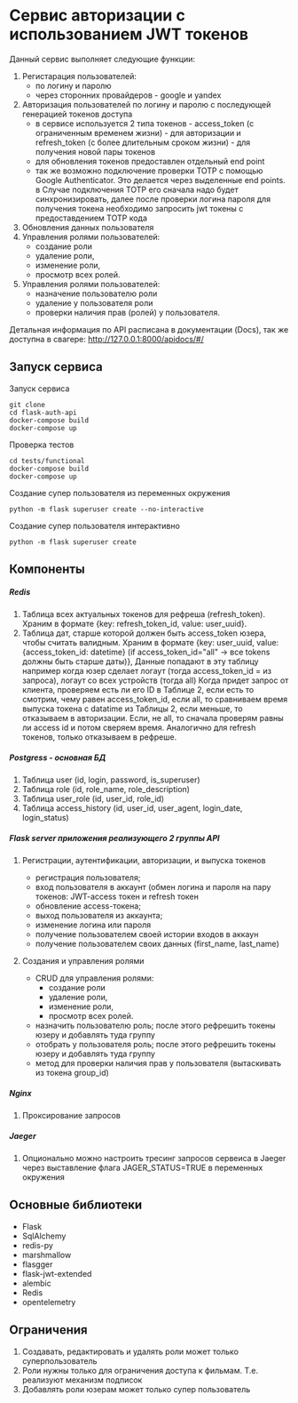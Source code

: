 # Сервис авторизации с использованием JWT токенов
Данный сервис выполняет следующие функции:
1. Регистарация пользователей:
	- по логину и паролю
	- через сторонних провайдеров - google и yandex
1. Авторизация пользователей по логину и паролю с последующей генерацией токенов доступа
	- в сервисе используется 2 типа токенов - access_token (с ограниченным временем жизни) - для авторизации и refresh_token (с более длительным сроком жизни) - для получения новой пары токенов
	- для обновления токенов предоставлен отдельный end point
	- так же возможно подключение проверки TOTP с помощью Google Authenticator. Это делается через выделенные end points. в Случае подключения TOTP его сначала надо будет синхронизировать, далее после проверки логина пароля для получения токена необходимо запросить jwt токены с предоставдением TOTP кода
2. Обновления данных пользователя
3. Упрaвления ролями пользователей:
	- создание роли
	- удаление роли,
	- изменение роли,
	- просмотр всех ролей.
4.  Управления ролями пользователей:
	- назначение пользователю роли
	- удаление у пользователя роли
	- проверки наличия прав (ролей) у пользователя.

Детальная информация по API расписана в документации (Docs), так же доступна в свагере:
http://127.0.0.1:8000/apidocs/#/

## Запуск сервиса
Запуск сервиса
```
git clone 
cd flask-auth-api
docker-compose build
docker-compose up
```
Проверка тестов
```
cd tests/functional
docker-compose build
docker-compose up
```
Создание супер пользователя из переменных окружения
```
python -m flask superuser create --no-interactive
```
Создание супер пользователя интерактивно
```
python -m flask superuser create
```

## Компоненты

##### Redis

1. Таблица всех актуальных токенов для рефреша (refresh_token). Храним в формате {key: refresh_token_id, value: user_uuid}.
2. Таблица дат, старше которой должен быть access_token юзера, чтобы считать валидным. Храним в формате {key: user_uuid, value: {access_token_id: datetime} (if access_token_id="all" -> все tokens должны быть старше даты)},
Данные попадают в эту таблицу например когда юзер сделает логаут (тогда access_token_id = из запроса), логаут со всех устройств (тогда all)
Когда придет запрос от клиента, проверяем есть ли его ID в Таблице 2, если есть то смотрим, чему равен access_token_id, если all, то сравниваем время выпуска токена с datatime из Таблицы 2, если
меньше, то отказываем в авторизации. Если, не all, то сначала проверям равны ли access id и потом сверяем время.
Аналогично для refresh токенов, только отказываем в рефреше.

##### Postgress - основная БД

1.  Таблица user (id, login, password, is_superuser)
2.  Таблица role (id, role_name, role_description)
3.  Таблица user_role (id, user_id, role_id)
4.  Таблица access_history (id, user_id, user_agent, login_date, login_status)

##### Flask server приложения реализующего 2 группы API

1. Регистрации, аутентификации, авторизации, и выпуска токенов
	- регистрация пользователя;
	- вход пользователя в аккаунт (обмен логина и пароля на пару токенов: JWT-access токен и refresh токен
	- обновление access-токена;
	- выход пользователя из аккаунта;
	- изменение логина или пароля 
	- получение пользователем своей истории входов в аккаун
	- получение пользователем своих данных (first_name, last_name)
	
2.  Создания и управления ролями
	- CRUD для управления ролями:
		- создание роли
		- удаление роли,
		- изменение роли,
		- просмотр всех ролей.
	- назначить пользователю роль; после этого рефрешить токены юзеру и добавлять туда группу
	- отобрать у пользователя роль; после этого рефрешить токены юзеру и добавлять туда группу
	- метод для проверки наличия прав у пользователя (вытаскивать из токена group_id)
	
##### Nginx
1. Проксирование запросов

##### Jaeger
1. Опционально можно настроить тресинг запросов сервеиса в Jaeger через выставление флага JAGER_STATUS=TRUE в переменных окружения

## Основные библиотеки

- Flask
- SqlAlchemy
- redis-py
- marshmallow
- flasgger
- flask-jwt-extended
- alembic
- Redis
- opentelemetry

## Ограничения
1. Создавать, редактировать и удалять роли может только суперпользователь
2. Роли нужны только для ограничения доступа к фильмам. Т.е. реализуют механизм подписок
3. Добавлять роли юзерам может только супер пользователь
